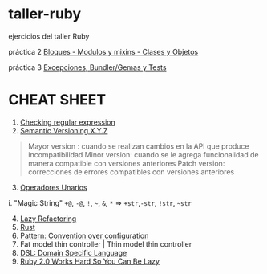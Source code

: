 taller-ruby
===========

ejercicios del taller Ruby


práctica 2 
[Bloques - Modulos  y mixins - Clases y Objetos](https://github.com/fernandolopez/capacitacion-ruby-ttps/blob/master/actividades/practicas/practica-02.md)

práctica 3
[Excepciones, Bundler/Gemas y Tests](https://github.com/fernandolopez/capacitacion-ruby-ttps/blob/master/actividades/practicas/practica-03.md)

# CHEAT SHEET

1. [Checking regular expression](http://rubular.com/)
2. [Semantic Versioning X.Y.Z](http://semver.org/)

  >  Mayor version : cuando se realizan cambios en la API que produce incompatibilidad
  > Minor version: cuando se le agrega funcionalidad de manera compatible con versiones anteriores
  > Patch version: correcciones de errores compatibles con versiones anteriores

3. [Operadores Unarios](http://www.rubyinside.com/rubys-unary-operators-and-how-to-redefine-their-functionality-5610.html?utm_source=rubyweekly&utm_medium=email)

  i. "Magic String" `+@`, `-@`, `!`, `~`, `&`, `*` =>   `+str`,`-str`, `!str`, `~str ` 
  
4. [Lazy Refactoring](http://robots.thoughtbot.com/lazy-refactoring)
5. [Rust](https://medium.com/@adamhjk/rust-and-go-e18d511fbd95)
6. [Pattern: Convention over configuration](http://es.wikipedia.org/wiki/Convenci%C3%B3n_sobre_Configuraci%C3%B3n)
7. Fat model thin controller | Thin model thin controller
8. [DSL: Domain Specific Language](http://es.wikipedia.org/wiki/Lenguaje_espec%C3%ADfico_del_dominio)
9. [Ruby 2.0 Works Hard So You Can Be Lazy](http://patshaughnessy.net/2013/4/3/ruby-2-0-works-hard-so-you-can-be-lazy)


